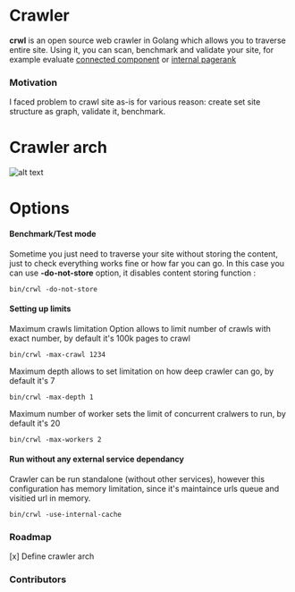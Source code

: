 <h1>Crawler</h1>

**crwl** is an open source web crawler in Golang which allows you to traverse entire site. Using it, you can scan, benchmark and validate your site, for example evaluate [connected component](https://en.wikipedia.org/wiki/Component_(graph_theory)) or [internal pagerank](https://en.wikipedia.org/wiki/PageRank)

### Motivation
I faced problem to crawl site as-is for various reason: create set site structure as graph, validate it, benchmark.

# Crawler arch
![alt text](https://github.com/bp72/crwl/blob/feature/update-readme-to-provide-more-context/crawler-arc.png?raw=true)

# Options

#### Benchmark/Test mode
Sometime you just need to traverse your site without storing the content, just to check everything works fine or how far you can go. In this case you can use **-do-not-store** option, it disables content storing function :
```
bin/crwl -do-not-store
```

#### Setting up limits

Maximum crawls limitation
Option allows to limit number of crawls with exact number, by default it's 100k pages to crawl
```
bin/crwl -max-crawl 1234
```

Maximum depth allows to set limitation on how deep crawler can go, by default it's 7
```
bin/crwl -max-depth 1
```

Maximum number of worker sets the limit of concurrent cralwers to run, by default it's 20
```
bin/crwl -max-workers 2
```

#### Run without any external service dependancy
Crawler can be run standalone (without other services), however this configuration has memory limitation, since it's maintaince urls queue and visitied url in memory.
```
bin/crwl -use-internal-cache
```


### Roadmap
[x] Define crawler arch

### Contributors

